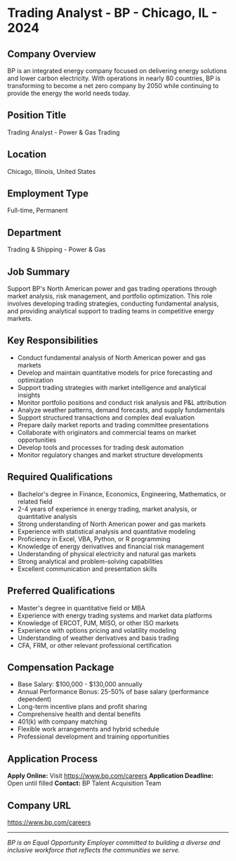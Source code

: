 # Trading Analyst - BP - Chicago, IL - 2024

## Company Overview
BP is an integrated energy company focused on delivering energy solutions and lower carbon electricity. With operations in nearly 80 countries, BP is transforming to become a net zero company by 2050 while continuing to provide the energy the world needs today.

## Position Title
Trading Analyst - Power & Gas Trading

## Location
Chicago, Illinois, United States

## Employment Type
Full-time, Permanent

## Department
Trading & Shipping - Power & Gas

## Job Summary
Support BP's North American power and gas trading operations through market analysis, risk management, and portfolio optimization. This role involves developing trading strategies, conducting fundamental analysis, and providing analytical support to trading teams in competitive energy markets.

## Key Responsibilities
- Conduct fundamental analysis of North American power and gas markets
- Develop and maintain quantitative models for price forecasting and optimization
- Support trading strategies with market intelligence and analytical insights
- Monitor portfolio positions and conduct risk analysis and P&L attribution
- Analyze weather patterns, demand forecasts, and supply fundamentals
- Support structured transactions and complex deal evaluation
- Prepare daily market reports and trading committee presentations
- Collaborate with originators and commercial teams on market opportunities
- Develop tools and processes for trading desk automation
- Monitor regulatory changes and market structure developments

## Required Qualifications
- Bachelor's degree in Finance, Economics, Engineering, Mathematics, or related field
- 2-4 years of experience in energy trading, market analysis, or quantitative analysis
- Strong understanding of North American power and gas markets
- Experience with statistical analysis and quantitative modeling
- Proficiency in Excel, VBA, Python, or R programming
- Knowledge of energy derivatives and financial risk management
- Understanding of physical electricity and natural gas markets
- Strong analytical and problem-solving capabilities
- Excellent communication and presentation skills

## Preferred Qualifications
- Master's degree in quantitative field or MBA
- Experience with energy trading systems and market data platforms
- Knowledge of ERCOT, PJM, MISO, or other ISO markets
- Experience with options pricing and volatility modeling
- Understanding of weather derivatives and basis trading
- CFA, FRM, or other relevant professional certification

## Compensation Package
- Base Salary: $100,000 - $130,000 annually
- Annual Performance Bonus: 25-50% of base salary (performance dependent)
- Long-term incentive plans and profit sharing
- Comprehensive health and dental benefits
- 401(k) with company matching
- Flexible work arrangements and hybrid schedule
- Professional development and training opportunities

## Application Process
**Apply Online:** Visit https://www.bp.com/careers
**Application Deadline:** Open until filled
**Contact:** BP Talent Acquisition Team

## Company URL
https://www.bp.com/careers

---
*BP is an Equal Opportunity Employer committed to building a diverse and inclusive workforce that reflects the communities we serve.*